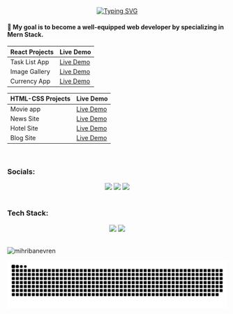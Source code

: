 <div align="center">
 <a href="https://github.com/MihribanEvren">
  <img src="https://readme-typing-svg.demolab.com?font=Fira+Code&size=28&duration=3000&pause=500&center=true&vCenter=true&width=435&lines=%e2%9c%a8+Mihriban+Evren+%e2%9c%a8;%f0%9f%93%9a+Software+Developer+%f0%9f%92%bb" alt="Typing SVG" />
 </a>
</div>

<h4>
🔭 My goal is to become a well-equipped web developer by specializing in Mern Stack.
</h4>


| React Projects             | Live Demo                                                               |
| ----------------- | ------------------------------------------------------------------ |
| Task List App | [Live Demo](https://ma-task-list-project.netlify.app/) |
| Image Gallery | [Live Demo](https://ma-image-gallery.netlify.app/) |
| Currency App | [Live Demo](https://ma-currency-app.netlify.app/) |
  

| HTML-CSS Projects             | Live Demo                                                               |
| ----------------- | ------------------------------------------------------------------ |
| Movie app | [Live Demo](https://ma-movieapp-site.netlify.app/) |
| News Site | [Live Demo](https://ma-news-site.netlify.app/) |
| Hotel Site | [Live Demo](https://ma-hotel-site.netlify.app/) |
| Blog Site | [Live Demo](https://ma-blog-site.netlify.app/) |

<br/>

<div align="center">
<h3 align="left">Socials:</h3>
<a href="https://www.linkedin.com/in/mihribanevren" target="blank"><img src="https://img.shields.io/badge/LinkedIn-0077B5?style=for-the-badge&logo=linkedin&logoColor=white" /></a>
<a href="https://twitter.com/myy_universe" target="blank"><img src="https://img.shields.io/badge/X-000?style=for-the-badge&logo=x" /></a>
<a href="https://instagram.com/mihribann_n" target="blank"><img src="https://img.shields.io/badge/-Instagram-%23E4405F?style=for-the-badge&logo=instagram&logoColor=white" /></a>
</div>

<br/>
<div align="center">
<h3 align="left">Tech Stack:</h3>
    <img src="https://skillicons.dev/icons?i=react,bootstrap,html,css,vscode,github,git" />
    <img src="https://skillicons.dev/icons?i=python,javascript,typescript,redux,php,laravel,c,mysql,jquery,npm,netlify" /><br>
</div>

<br/>

<p><img align="center" src="https://github-readme-stats.vercel.app/api/top-langs?username=mihribanevren&show_icons=true&locale=en&layout=compact" alt="mihribanevren" /></p>

<img alt="snake eating my contributions" src="https://raw.githubusercontent.com/salesp07/salesp07/output/github-contribution-grid-snake.svg" />
